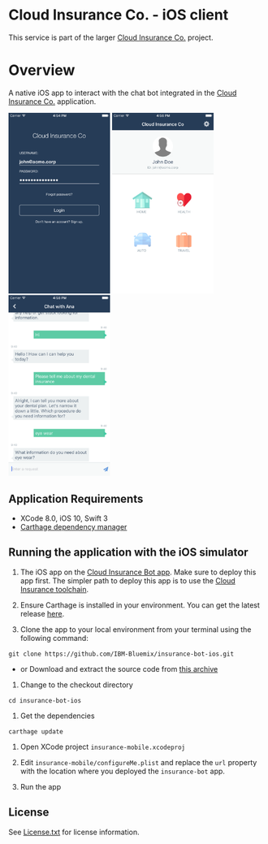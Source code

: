 # Cloud Insurance Co. - iOS client

This service is part of the larger [Cloud Insurance Co.](https://github.com/IBM-Bluemix/cloudco-insurance) project.

# Overview

A native iOS app to interact with the chat bot integrated in the [Cloud Insurance Co.](https://github.com/IBM-Bluemix/cloudco-insurance) application.

<img src="xdocs/login.png" width="200"/>
<img src="xdocs/home.png" width="200"/>
<img src="xdocs/chat.png" width="200"/>

## Application Requirements

* XCode 8.0, iOS 10, Swift 3
* [Carthage dependency manager](https://github.com/Carthage/Carthage/releases)

## Running the application with the iOS simulator

1. The iOS app on the [Cloud Insurance Bot app](https://github.com/IBM-Bluemix/insurance-bot). Make sure to deploy this app first. The simpler path to deploy this app is to use the [Cloud Insurance toolchain](https://github.com/IBM-Bluemix/insurance-toolchain).

1. Ensure Carthage is installed in your environment. You can get the latest release [here](https://github.com/Carthage/Carthage/releases).

1. Clone the app to your local environment from your terminal using the following command:

  ```
  git clone https://github.com/IBM-Bluemix/insurance-bot-ios.git
  ```

  * or Download and extract the source code from [this archive](https://github.com/IBM-Bluemix/insurance-bot-ios/archive/master.zip)

1. Change to the checkout directory

  ```
  cd insurance-bot-ios
  ```

1. Get the dependencies

  ```
  carthage update
  ```

1. Open XCode project `insurance-mobile.xcodeproj`

1. Edit `insurance-mobile/configureMe.plist` and replace the `url` property with the location where you deployed the `insurance-bot` app.

1. Run the app

## License

See [License.txt](License.txt) for license information.

